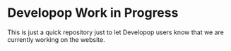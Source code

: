 # Developop Work in Progress

This is just a quick repository just to let Developop users know that we are currently working on the website.